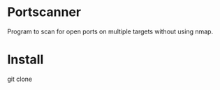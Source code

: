 # Portscanner
Program to scan for open ports on multiple targets without using nmap.

# Install
git clone 
